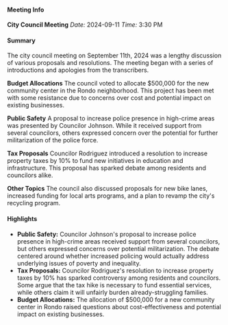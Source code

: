 #### Meeting Info
**City Council Meeting**
*Date:* 2024-09-11
*Time:* 3:30 PM

#### Summary
The city council meeting on September 11th, 2024 was a lengthy discussion of various proposals and resolutions. The meeting began with a series of introductions and apologies from the transcribers.

**Budget Allocations**
The council voted to allocate $500,000 for the new community center in the Rondo neighborhood. This project has been met with some resistance due to concerns over cost and potential impact on existing businesses.

**Public Safety**
A proposal to increase police presence in high-crime areas was presented by Councilor Johnson. While it received support from several councilors, others expressed concern over the potential for further militarization of the police force.

**Tax Proposals**
Councilor Rodriguez introduced a resolution to increase property taxes by 10% to fund new initiatives in education and infrastructure. This proposal has sparked debate among residents and councilors alike.

**Other Topics**
The council also discussed proposals for new bike lanes, increased funding for local arts programs, and a plan to revamp the city's recycling program.

#### Highlights
* **Public Safety:** Councilor Johnson's proposal to increase police presence in high-crime areas received support from several councilors, but others expressed concerns over potential militarization. The debate centered around whether increased policing would actually address underlying issues of poverty and inequality.
* **Tax Proposals:** Councilor Rodriguez's resolution to increase property taxes by 10% has sparked controversy among residents and councilors. Some argue that the tax hike is necessary to fund essential services, while others claim it will unfairly burden already-struggling families.
* **Budget Allocations:** The allocation of $500,000 for a new community center in Rondo raised questions about cost-effectiveness and potential impact on existing businesses.

